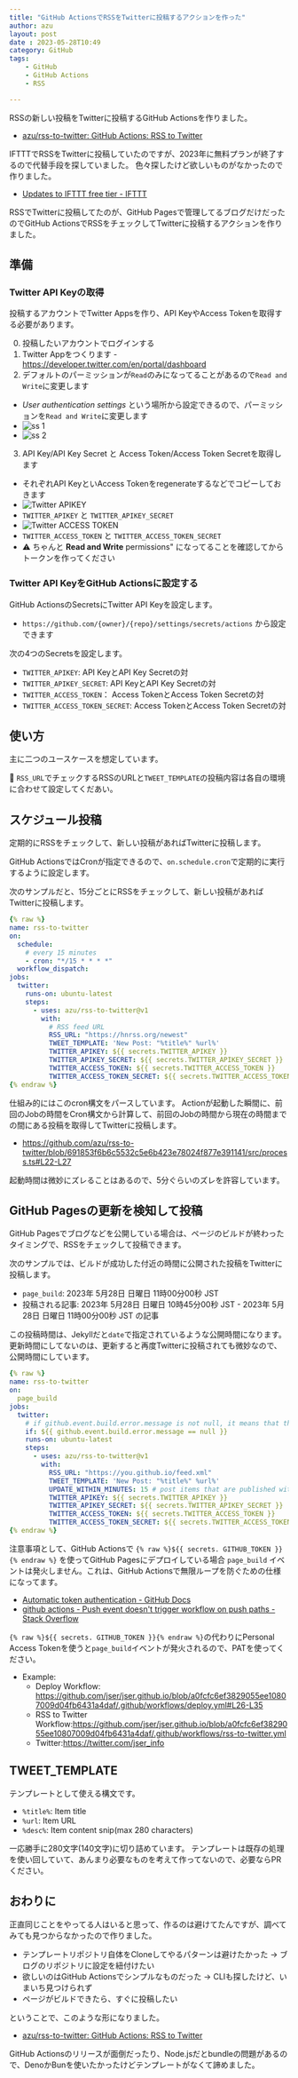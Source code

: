 ```yaml
---
title: "GitHub ActionsでRSSをTwitterに投稿するアクションを作った"
author: azu
layout: post
date : 2023-05-28T10:49
category: GitHub
tags:
    - GitHub
    - GitHub Actions
    - RSS

---
```


RSSの新しい投稿をTwitterに投稿するGitHub Actionsを作りました。

- [azu/rss-to-twitter: GitHub Actions: RSS to Twitter](https://github.com/azu/rss-to-twitter)

IFTTTでRSSをTwitterに投稿していたのですが、2023年に無料プランが終了するので代替手段を探していました。
色々探したけど欲しいものがなかったので作りました。

- [Updates to IFTTT free tier - IFTTT](https://ifttt.com/explore/updates-to-free-tier-2023)

RSSでTwitterに投稿してたのが、GitHub Pagesで管理してるブログだけだったのでGitHub ActionsでRSSをチェックしてTwitterに投稿するアクションを作りました。

## 準備

### Twitter API Keyの取得

投稿するアカウントでTwitter Appsを作り、API KeyやAccess Tokenを取得する必要があります。

0. 投稿したいアカウントでログインする
1. Twitter Appをつくります - <https://developer.twitter.com/en/portal/dashboard>
2. デフォルトのパーミッションが`Read`のみになってることがあるので`Read and Write`に変更します
  - *User authentication settings* という場所から設定できるので、パーミッションを`Read and Write`に変更します
  - ![ss 1](https://raw.githubusercontent.com/azu/rss-to-twitter/main/docs/img.png)
  - ![ss 2](https://raw.githubusercontent.com/azu/rss-to-twitter/main/docs/img_1.png)
3. API Key/API Key Secret と Access Token/Access Token Secretを取得します
  - それぞれAPI KeyといAccess Tokenをregenerateするなどでコピーしておきます 
  - ![Twitter APIKEY](https://raw.githubusercontent.com/azu/rss-to-twitter/main/docs/apikey.png)
  - `TWITTER_APIKEY` と `TWITTER_APIKEY_SECRET`
  - ![Twitter ACCESS TOKEN](https://raw.githubusercontent.com/azu/rss-to-twitter/main/docs/accesstoken.png)
  - `TWITTER_ACCESS_TOKEN` と `TWITTER_ACCESS_TOKEN_SECRET`
  - ⚠️ ちゃんと **Read and Write** permissions" になってることを確認してからトークンを作ってください

### Twitter API KeyをGitHub Actionsに設定する

GitHub ActionsのSecretsにTwitter API Keyを設定します。

- `https://github.com/{owner}/{repo}/settings/secrets/actions` から設定できます

次の4つのSecretsを設定します。

- `TWITTER_APIKEY`: API KeyとAPI Key Secretの対
- `TWITTER_APIKEY_SECRET`: API KeyとAPI Key Secretの対
- `TWITTER_ACCESS_TOKEN`： Access TokenとAccess Token Secretの対
- `TWITTER_ACCESS_TOKEN_SECRET`: Access TokenとAccess Token Secretの対

## 使い方

主に二つのユースケースを想定しています。

📝 `RSS_URL`でチェックするRSSのURLと`TWEET_TEMPLATE`の投稿内容は各自の環境に合わせて設定してくだあい。

## スケジュール投稿

定期的にRSSをチェックして、新しい投稿があればTwitterに投稿します。

GitHub ActionsではCronが指定できるので、`on.schedule.cron`で定期的に実行するように設定します。

次のサンプルだと、15分ごとにRSSをチェックして、新しい投稿があればTwitterに投稿します。

```yaml
{% raw %}
name: rss-to-twitter
on:
  schedule:
    # every 15 minutes
    - cron: "*/15 * * * *"
  workflow_dispatch:
jobs:
  twitter:
    runs-on: ubuntu-latest
    steps:
      - uses: azu/rss-to-twitter@v1
        with:
          # RSS feed URL
          RSS_URL: "https://hnrss.org/newest"
          TWEET_TEMPLATE: 'New Post: "%title%" %url%'
          TWITTER_APIKEY: ${{ secrets.TWITTER_APIKEY }}
          TWITTER_APIKEY_SECRET: ${{ secrets.TWITTER_APIKEY_SECRET }}
          TWITTER_ACCESS_TOKEN: ${{ secrets.TWITTER_ACCESS_TOKEN }}
          TWITTER_ACCESS_TOKEN_SECRET: ${{ secrets.TWITTER_ACCESS_TOKEN_SECRET }}
{% endraw %}
```

仕組み的にはこのcron構文をパースしています。
Actionが起動した瞬間に、前回のJobの時間をCron構文から計算して、前回のJobの時間から現在の時間までの間にある投稿を取得してTwitterに投稿します。

- https://github.com/azu/rss-to-twitter/blob/691853f6b6c5532c5e6b423e78024f877e391141/src/process.ts#L22-L27

起動時間は微妙にズレることはあるので、5分ぐらいのズレを許容しています。

## GitHub Pagesの更新を検知して投稿

GitHub Pagesでブログなどを公開している場合は、ページのビルドが終わったタイミングで、RSSをチェックして投稿できます。

次のサンプルでは、ビルドが成功した付近の時間に公開された投稿をTwitterに投稿します。

- `page_build`: 2023年 5月28日 日曜日 11時00分00秒 JST
- 投稿される記事: 2023年 5月28日 日曜日 10時45分00秒 JST - 2023年 5月28日 日曜日 11時00分00秒 JST の記事

この投稿時間は、Jekyllだと`date`で指定されているような公開時間になります。
更新時間にしてないのは、更新すると再度Twitterに投稿されても微妙なので、公開時間にしています。

```yaml
{% raw %}
name: rss-to-twitter
on:
  page_build
jobs:
  twitter:
    # if github.event.build.error.message is not null, it means that the build failed. Skip it
    if: ${{ github.event.build.error.message == null }}
    runs-on: ubuntu-latest
    steps:
      - uses: azu/rss-to-twitter@v1
        with:
          RSS_URL: "https://you.github.io/feed.xml"
          TWEET_TEMPLATE: 'New Post: "%title%" %url%'
          UPDATE_WITHIN_MINUTES: 15 # post items that are published within 15 minutes
          TWITTER_APIKEY: ${{ secrets.TWITTER_APIKEY }}
          TWITTER_APIKEY_SECRET: ${{ secrets.TWITTER_APIKEY_SECRET }}
          TWITTER_ACCESS_TOKEN: ${{ secrets.TWITTER_ACCESS_TOKEN }}
          TWITTER_ACCESS_TOKEN_SECRET: ${{ secrets.TWITTER_ACCESS_TOKEN_SECRET }}
{% endraw %}
```


注意事項として、GitHub Actionsで `{% raw %}${{ secrets. GITHUB_TOKEN }}{% endraw %}` を使ってGitHub Pagesにデプロイしている場合 `page_build` イベントは発火しません。これは、GitHub Actionsで無限ループを防ぐための仕様になってます。

- [Automatic token authentication - GitHub Docs](https://docs.github.com/en/enterprise-server@2.22/actions/security-guides/automatic-token-authentication#using-the-github_token-in-a-workflow)
- [github actions - Push event doesn't trigger workflow on push paths - Stack Overflow](https://stackoverflow.com/questions/67550727/push-event-doesnt-trigger-workflow-on-push-paths)

`{% raw %}${{ secrets. GITHUB_TOKEN }}{% endraw %}`の代わりにPersonal Access Tokenを使うと`page_build`イベントが発火されるので、PATを使ってください。

- Example:
  - Deploy Workflow: https://github.com/jser/jser.github.io/blob/a0fcfc6ef3829055ee10807009d04fb6431a4daf/.github/workflows/deploy.yml#L26-L35
  - RSS to Twitter Workflow:https://github.com/jser/jser.github.io/blob/a0fcfc6ef3829055ee10807009d04fb6431a4daf/.github/workflows/rss-to-twitter.yml
  - Twitter:https://twitter.com/jser_info


## TWEET_TEMPLATE

テンプレートとして使える構文です。

- `%title%`: Item title
- `%url`: Item URL
- `%desc%`: Item content snip(max 280 characters)

一応勝手に280文字(140文字)に切り詰めています。
テンプレートは既存の処理を使い回していて、あんまり必要なものを考えて作ってないので、必要ならPRください。

## おわりに

正直同じことをやってる人はいると思って、作るのは避けてたんですが、調べてみても見つからなかったので作りました。

- テンプレートリポジトリ自体をCloneしてやるパターンは避けたかった → ブログのリポジトリに設定を紐付けたい
- 欲しいのはGitHub Actionsでシンプルなものだった → CLIも探したけど、いまいち見つけられず
- ページがビルドできたら、すぐに投稿したい

ということで、このような形になりました。

- [azu/rss-to-twitter: GitHub Actions: RSS to Twitter](https://github.com/azu/rss-to-twitter)

GitHub Actionsのリリースが面倒だったり、Node.jsだとbundleの問題があるので、DenoかBunを使いたかったけどテンプレートがなくて諦めました。